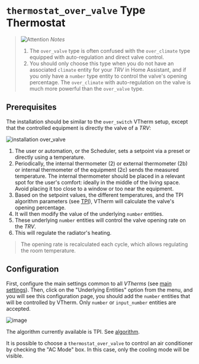 # `thermostat_over_valve` Type Thermostat

> ![Attention](images/tips.png) _*Notes*_
> 1. The `over_valve` type is often confused with the `over_climate` type equipped with auto-regulation and direct valve control.
> 2. You should only choose this type when you do not have an associated `climate` entity for your _TRV_ in Home Assistant, and if you only have a `number` type entity to control the valve's opening percentage. The `over_climate` with auto-regulation on the valve is much more powerful than the `over_valve` type.

## Prerequisites

The installation should be similar to the `over_switch` VTherm setup, except that the controlled equipment is directly the valve of a _TRV_:

![installation `over_valve`](images/over-valve-schema.png)

1. The user or automation, or the Scheduler, sets a setpoint via a preset or directly using a temperature.
2. Periodically, the internal thermometer (2) or external thermometer (2b) or internal thermometer of the equipment (2c) sends the measured temperature. The internal thermometer should be placed in a relevant spot for the user's comfort: ideally in the middle of the living space. Avoid placing it too close to a window or too near the equipment.
3. Based on the setpoint values, the different temperatures, and the TPI algorithm parameters (see [TPI](algorithms.md#lalgorithme-tpi)), VTherm will calculate the valve's opening percentage.
4. It will then modify the value of the underlying `number` entities.
5. These underlying `number` entities will control the valve opening rate on the _TRV_.
6. This will regulate the radiator's heating.

> The opening rate is recalculated each cycle, which allows regulating the room temperature.

## Configuration

First, configure the main settings common to all _VTherms_ (see [main settings](base-attributes.md)).
Then, click on the "Underlying Entities" option from the menu, and you will see this configuration page, you should add the `number` entities that will be controlled by VTherm. Only `number` or `input_number` entities are accepted.

![image](images/config-linked-entity3.png)

The algorithm currently available is TPI. See [algorithm](#algorithm).

It is possible to choose a `thermostat_over_valve` to control an air conditioner by checking the "AC Mode" box. In this case, only the cooling mode will be visible.